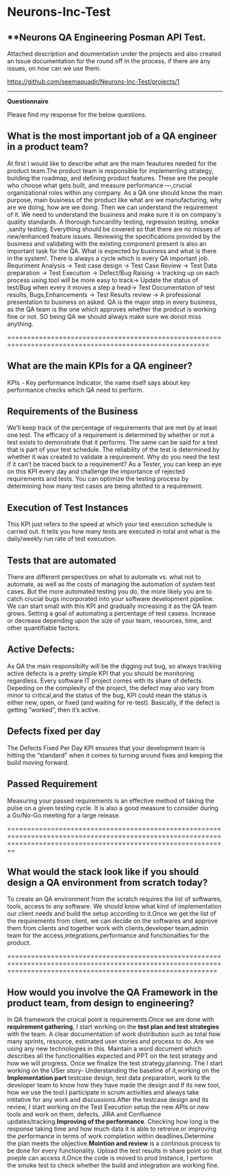 # Neurons-Inc-Test

****Neurons QA Engineering Posman API Test.**
-----------------------------------------------

Attached description and doumentation under the projects and also created an Issue documentation for the round off in the process, if there are any issues, on how can we use them.

https://github.com/seemaquadir/Neurons-Inc-Test/projects/1


____________________________________________________________________________________________________________________________________________________________________
**Questionnaire**

Please find my response for the below questions.

What is the most important job of a QA engineer in a product team?
---------------------------------------------------------------------

At first I would like to describe what are the main feautures needed for the product team.The product team is responsible for implementing strategy, building the roadmap, and defining product features. These are the people who choose what gets built, and measure performance —,crucial organizational roles within any company.
As a QA one should know the main purpose, main business of the product like what are we manufacturing, why are we doing, how are we doing. Then we can understand the requirement of it. We need to understand the business and make sure it is on company's quality standards. A thorough funcanility testing, regression testing, smoke ,sanity testing. Everything should be covered so that there are no misses of new/enhanced feature issues. Reviewing the specifications provided by the business and validating with the existing component present is also an important task for the QA. What is expected by business and what is there in the system!.
There is always a cycle which is every QA important job. Requriment Analysis -> Test case design -> Test Case Review -> Test Data preparation -> Test Execution -> Defect/Bug Raising -> tracking up on each process using tool will be more easy to track-> Update the status of test/Bug when every it moves a step a head-> Test Documentation of test results, Bugs,Enhancements -> Test Results review -> A professional presentation to business on asked.
QA is the major step in every business, as the QA team is the one which approves whether the prodcut is working fine or not. SO being QA we should always make sure we donot miss anything.

=========================================================================================================

What are the main KPIs for a QA engineer?
------------------------------------------

KPIs - Key performance Indicator, the name itself says about key performance checks which QA need to perform.

Requirements of the Business
------------------------------
We’ll keep track of the percentage of requirements that are met by at least one test. The efficacy of a requirement is determined by whether or not a test exists to demonstrate that it performs. The same can be said for a test that is part of your test schedule. The reliability of the test is determined by whether it was created to validate a requirement. Why do you need the test if it can’t be traced back to a requirement? As a Tester, you can keep an eye on this KPI every day and challenge the importance of rejected requirements and tests. You can optimize the testing process by determining how many test cases are being allotted to a requirement.

Execution of Test Instances
-----------------------------
This KPI just refers to the speed at which your test execution schedule is carried out. It tells you how many tests are executed in total and what is the daily/weekly run rate of test execution. 

Tests that are automated
----------------------------
There are different perspectives on what to automate vs. what not to automate, as well as the costs of managing the automation of system test cases. But the more automated testing you do, the more likely you are to catch crucial bugs incorporated into your software development pipeline. We can start small with this KPI and gradually increasing it as the QA team grows. Setting a goal of automating a percentage of test casess. Increase or decrease depending upon the size of your team, resources, time, and other quantifiable factors.

Active Defects:
---------------
As QA the main responsibilty will be the digging out bug, so always tracking active defects is a pretty simple KPI that you should be monitoring regardless.
Every software IT project comes with its share of defects. Depeding on the complexity of the project, the defect may also vary from minor to critical,and the status of the bug, KPI could mean the status is either new, open, or fixed (and waiting for re-test). Basically, if the defect is getting “worked”, then it’s active.

Defects fixed per day
----------------------
The Defects Fixed Per Day KPI ensures that your development team is hitting the “standard” when it comes to turning around fixes and keeping the build moving forward.

Passed Requirement
-------------------
Measuring your passed requirements is an effective method of taking the pulse on a given testing cycle. It is also a good measure to consider during a Go/No-Go meeting for a large release.

====================================================================================================================================================================

What would the stack look like if you should design a QA environment from scratch today?
------------------------------------------------------------------------------------------
To create an QA environment from the scratch requires the list of softwares, tools, access to any software. We should know what kind of implementation our client needs and build the setup according to it.Once we get the list of the requirements from client, we can decide on the softwares and approve them from clients and together work with clients,developer team,admin team for the access,integrations,performance and functionalties for the product.

=================================================================================================================================================================

How would you involve the QA Framework in the product team, from design to engineering?
----------------------------------------------------------------------------------------
In QA framework the cruical point is requirements.Once we are done with **requirement gathering**, I start working on the **test plan and test strategies** with the team. A clear documentation of work distribution such as total how many sprints, resource, estimated user stories and process to do. Are we using any new technologies in this. Maintain a word document which describes all the functionalities expected and PPT on the test strategy and how we will progress. Once we finalize the test strategy,planning. The I start working on the USer story- Understanding the baseline of it,working on the **Implementation part** testcase design, test data preparation, work to the developer team to know how they have made the design and if its new tool, how we use the tool.I participate in scrum activities and always take intitative for any work and discussions.After the testcase design and its review, I start working on the Test Execution setup the new APIs or new tools and work on them, defects, JIRA and Confluence updates/tracking.**Improving of the performance**. Checking how long is the response taking time and how much data it is able to retreive.or improving the performance in terms of work completion within deadlines.Determine the plan meets the objective.**Mointion and review** is a continous process to be done for every functionality. Upload the test results in share point so that poeple can access it.Once the code is moved to prod Instance, I perform the smoke test to check whether the build and integration are working fine.

